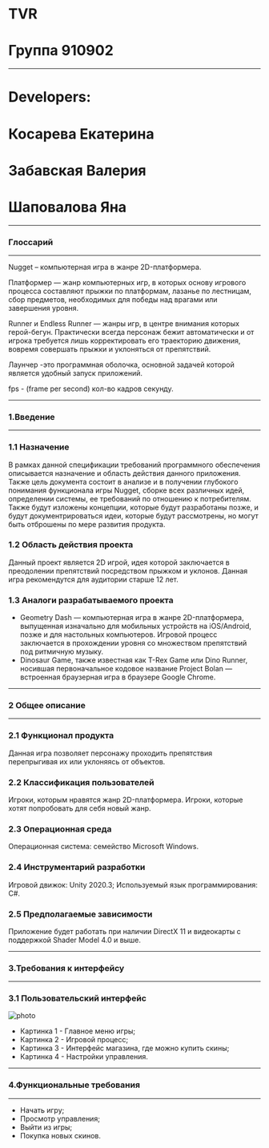 # TVR
Группа 910902
=====================
***
Developers:
=====================

Косарева Екатерина
=====================
Забавская Валерия
=====================
Шаповалова Яна
=====================
***
### Глоссарий

***
Nugget –  компьютерная игра в жанре 2D-платформера.

Платформер  — жанр компьютерных игр, в которых основу игрового процесса составляют прыжки по платформам, лазанье по лестницам, сбор предметов, необходимых для победы над врагами или завершения уровня.

Runner и Endless Runner — жанры игр, в центре внимания которых герой-бегун. Практически всегда персонаж бежит автоматически и от игрока требуется лишь корректировать его траекторию движения, вовремя совершать прыжки и уклоняться от препятствий.

Лаунчер -это программная оболочка, основной задачей которой является удобный запуск приложений.

fps - (frame per second) кол-во кадров секунду.
***
### 1.Введение 
***

### 1.1 Назначение 


В рамках данной спецификации требований программного обеспечения описывается назначение и область действия данного приложения. Также цель документа состоит в анализе и в получении глубокого понимания функционала игры Nugget, сборке всех различных идей, определении системы, ее требований по отношению к потребителям. Также будут изложены концепции, которые будут разработаны позже, и будут документрироваться идеи, которые будут рассмотрены, но могут быть отброшены по мере развития продукта.

### 1.2 Область действия проекта

Данный проект является 2D игрой, идея которой заключается в преодолении препятствий посредством прыжком и уклонов.  Данная игра рекомендутся для аудитории старше 12 лет.

### 1.3 Аналоги разрабатываемого проекта

* Geometry Dash — компьютерная игра в жанре 2D-платформера, выпущенная изначально для мобильных устройств на iOS/Android, позже и для настольных компьютеров.  Игровой процесс заключается в прохождении уровня со множеством препятствий под ритмичную музыку.
* Dinosaur Game, также известная как T-Rex Game или Dino Runner, носившая первоначальное кодовое название Project Bolan — встроенная браузерная игра в браузере Google Chrome.
***
### 2 Общее описание

***
### 2.1 Функционал продукта

Данная игра позволяет персонажу проходить препятствия перепрыгивая их или уклоняясь от объектов.

### 2.2 Классификация пользователей

Игроки, которым нравятся жанр 2D-платформера.
Игроки, которые хотят попробовать для себя новый жанр.

### 2.3 Операционная среда

Операционная система: семейство Microsoft Windows.

### 2.4 Инструментарий разработки

Игровой движок: Unity 2020.3;
Используемый язык программирования: C#.

### 2.5 Предполагаемые зависимости

Приложение будет работать при наличии DirectX 11 и видеокарты с поддержкой Shader Model 4.0 и выше.
***
### 3.Требования к интерфейсу
***

### 3.1 Пользовательский интерфейс
![photo](https://user-images.githubusercontent.com/98969829/153667211-37154cb4-c160-4f89-bd91-52d777887e24.png)

* Картинка 1 - Главное меню игры;
* Картинка 2 - Игровой процесс;
* Картинка 3 - Интерфейс магазина, где можно купить скины;
* Картинка 4 - Настройки управления.
***
### 4.Функциональные требования
***
* Начать игру;
* Просмотр управления;
* Выйти из игры;
* Покупка новых скинов.
